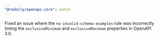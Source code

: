 ```yaml
---
"@redocly/openapi-core": patch
---
```


Fixed an issue where the `no-invalid-schema-examples` rule was incorrectly linting the `exclusiveMinimum` and `exclusiveMaximum` properties in OpenAPI 3.0.
